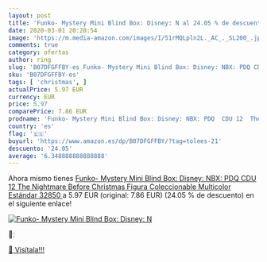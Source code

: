```yaml
---
layout: post
title: 'Funko- Mystery Mini Blind Box: Disney: N al 24.05 % de descuento'
date: 2020-03-01 20:20:54
image: 'https://m.media-amazon.com/images/I/51rMQLpln2L._AC_._SL200_.jpg'
comments: true
category: ofertas
author: ring
slug: 'B07DFGFFBY-es Funko- Mystery Mini Blind Box: Disney: NBX: PDQ CDU 12 The...'
sku: 'B07DFGFFBY-es'
tags: [ 'christmas', ]
actualPrice: 5.97 EUR
currency: EUR
price: 5.97
comparePrice: 7.86 EUR
prodname: 'Funko- Mystery Mini Blind Box: Disney: NBX: PDQ  CDU 12  The Nightmare Before Christmas Figura Coleccionable  Multicolor  Estándar  32850 '
country: 'es'
flag: '🇪🇸'
buyurl: 'https://www.amazon.es/dp/B07DFGFFBY/?tag=tolees-21'
descuento: '24.05'
average: '6.348888888888888'
---
```


Ahora mismo tienes [Funko- Mystery Mini Blind Box: Disney: NBX: PDQ  CDU 12  The Nightmare Before Christmas Figura Coleccionable  Multicolor  Estándar  32850 ](https://www.amazon.es/dp/B07DFGFFBY/?tag=tolees-21) a 5.97 EUR (original: 7.86 EUR) (24.05 %  de descuento) en el siguiente enlace!

[![Funko- Mystery Mini Blind Box: Disney: N](https://m.media-amazon.com/images/I/51rMQLpln2L._AC_._SL200_.jpg)](https://www.amazon.es/dp/B07DFGFFBY/?tag=tolees-21)

🔎:


[🛒 Visítala!!!](https://www.amazon.es/dp/B07DFGFFBY/?tag=tolees-21)
